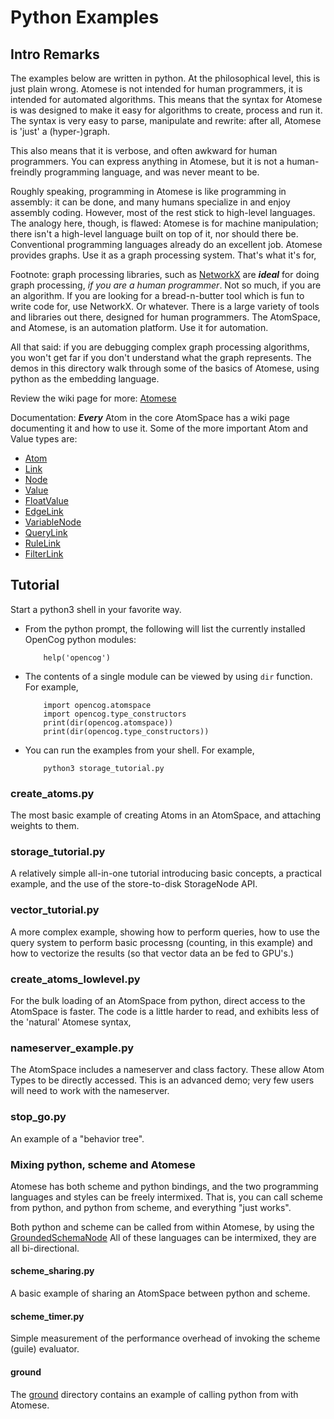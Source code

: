 # Python Examples

## Intro Remarks
The examples below are written in python. At the philosophical level,
this is just plain wrong. Atomese is not intended for human programmers,
it is intended for automated algorithms. This means that the syntax for
Atomese is was designed to make it easy for algorithms to create,
process and run it. The syntax is very easy to parse, manipulate
and rewrite: after all, Atomese is 'just' a (hyper-)graph.

This also means that it is verbose, and often awkward for human
programmers. You can express anything in Atomese, but it is not
a human-freindly programming language, and was never meant to be.

Roughly speaking, programming in Atomese is like programming in
assembly: it can be done, and many humans specialize in and enjoy
assembly coding. However, most of the rest stick to high-level
languages.  The analogy here, though, is flawed: Atomese is for
machine manipulation; there isn't a high-level language built on
top of it, nor should there be. Conventional programming languages
already do an excellent job. Atomese provides graphs. Use it as
a graph processing system.  That's what it's for,

Footnote: graph processing libraries, such as
[NetworkX](https://networkx.org/) are ***ideal*** for doing graph
processing, *if you are a human programmer*. Not so much, if you are
an algorithm. If you are looking for a bread-n-butter tool which
is fun to write code for, use NetworkX. Or whatever. There is a large
variety of tools and libraries out there, designed for human programmers.
The AtomSpace, and Atomese, is an automation platform. Use it for
automation.

All that said: if you are debugging complex graph processing algorithms,
you won't get far if you don't understand what the graph represents.
The demos in this directory walk through some of the basics of Atomese,
using python as the embedding language.

Review the wiki page for more:
[Atomese](https://wiki.opencog.org/w/Atomese)

Documentation: ***Every*** Atom in the core AtomSpace has a wiki page
documenting it and how to use it. Some of the more important Atom and
Value types are:
* [Atom](https://wiki.opencog.org/w/Atom)
* [Link](https://wiki.opencog.org/w/Link)
* [Node](https://wiki.opencog.org/w/Node)
* [Value](https://wiki.opencog.org/w/Value)
* [FloatValue](https://wiki.opencog.org/w/FloatValue)
* [EdgeLink](https://wiki.opencog.org/w/EdgeLink)
* [VariableNode](https://wiki.opencog.org/w/VariableNode)
* [QueryLink](https://wiki.opencog.org/w/QueryLink)
* [RuleLink](https://wiki.opencog.org/w/RuleLink)
* [FilterLink](https://wiki.opencog.org/w/FilterLink)

## Tutorial
Start a python3 shell in your favorite way.

* From the python prompt, the following will list the currently
  installed OpenCog python modules:
  ```
      help('opencog')
  ```

* The contents of a single module can be viewed by using `dir` function.
  For example,
  ```
      import opencog.atomspace
      import opencog.type_constructors
      print(dir(opencog.atomspace))
      print(dir(opencog.type_constructors))
  ```

* You can run the examples from your shell. For example,
  ```
      python3 storage_tutorial.py
  ```

### create_atoms.py
The most basic example of creating Atoms in an AtomSpace, and attaching
weights to them.

### storage_tutorial.py
A relatively simple all-in-one tutorial introducing basic concepts,
a practical example, and the use of the store-to-disk StorageNode API.

### vector_tutorial.py
A more complex example, showing how to perform queries, how to use the
query system to perform basic processng (counting, in this example) and
how to vectorize the results (so that vector data an be fed to GPU's.)

### create_atoms_lowlevel.py
For the bulk loading of an AtomSpace from python, direct access
to the AtomSpace is faster. The code is a little harder to read,
and exhibits less of the 'natural' Atomese syntax,

### nameserver_example.py
The AtomSpace includes a nameserver and class factory. These allow
Atom Types to be directly accessed. This is an advanced demo; very
few users will need to work with the nameserver.

### stop_go.py
An example of a "behavior tree".

### Mixing python, scheme and Atomese
Atomese has both scheme and python bindings, and the two programming
languages and styles can be freely intermixed. That is, you can call
scheme from python, and python from scheme, and everything "just works".

Both python and scheme can be called from within Atomese, by using
the [GroundedSchemaNode](https://wiki.opencog.org/w/GroundedSchemaNode)
All of these languages can be intermixed, they are all bi-directional.

#### scheme_sharing.py
A basic example of sharing an AtomSpace between python and scheme.

#### scheme_timer.py
Simple measurement of the performance overhead of invoking the scheme
(guile) evaluator.

#### ground
The [ground](ground) directory contains an example of calling python
from with Atomese.
